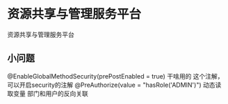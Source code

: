 # 资源共享与管理服务平台

资源共享与管理服务平台

## 小问题
@EnableGlobalMethodSecurity(prePostEnabled = true) 干啥用的
这个注解，可以开启security的注解
@PreAuthorize(value = "hasRole('ADMIN')") 动态读取变量
部门和用户的反向关联